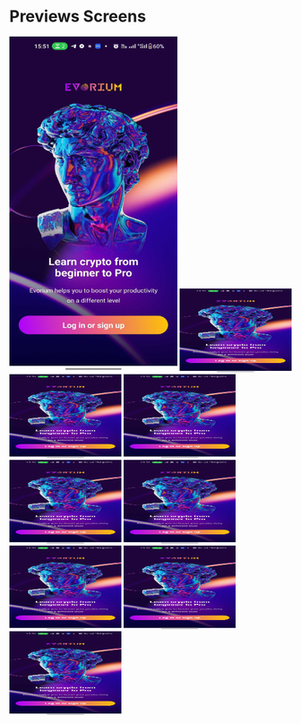 # Previews Screens


<img src="./previews/1.jpg " alt="Local Image" width="300" height="600">
<img src="./previews/1.jpg " alt="Local Image" width="200" height="150">
<img src="./previews/1.jpg " alt="Local Image" width="200" height="150">
<img src="./previews/1.jpg " alt="Local Image" width="200" height="150">
<img src="./previews/1.jpg " alt="Local Image" width="200" height="150">
<img src="./previews/1.jpg " alt="Local Image" width="200" height="150">
<img src="./previews/1.jpg " alt="Local Image" width="200" height="150">
<img src="./previews/1.jpg " alt="Local Image" width="200" height="150">
<img src="./previews/1.jpg " alt="Local Image" width="200" height="150">

